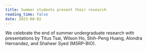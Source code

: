 ```yaml
---
title: Summer students present their research
reading_time: false
date: 2023-08-02
---
```


 We celebrate the end of summer undergraduate research with presentations by Titus Tsai, Wilson Ho, Shih-Peng Huang, Alondra Hernandez, and Shaheer Syed (MSRP-BIO).

<!--more-->
